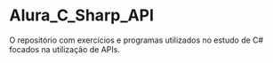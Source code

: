 # Alura_C_Sharp_API
O repositório com exercícios e programas utilizados no estudo de C# focados na utilização de APIs.
